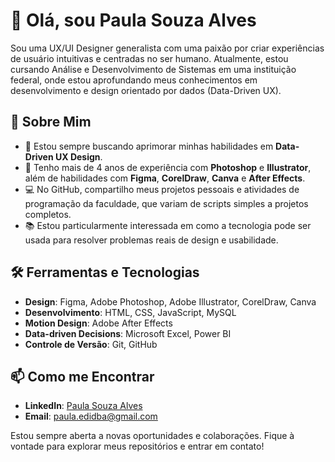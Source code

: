 # 👋 Olá, sou Paula Souza Alves

Sou uma UX/UI Designer generalista com uma paixão por criar experiências de usuário intuitivas e centradas no ser humano.
Atualmente, estou cursando Análise e Desenvolvimento de Sistemas em uma instituição federal, onde estou aprofundando meus
conhecimentos em desenvolvimento e design orientado por dados (Data-Driven UX).

## 🚀 Sobre Mim

- 🌱 Estou sempre buscando aprimorar minhas habilidades em **Data-Driven UX Design**.
- 🎨 Tenho mais de 4 anos de experiência com **Photoshop** e **Illustrator**, além de habilidades com **Figma**, **CorelDraw**, **Canva** e **After Effects**.
- 💻 No GitHub, compartilho meus projetos pessoais e atividades de programação da faculdade, que variam de scripts simples a projetos completos.
- 📚 Estou particularmente interessada em como a tecnologia pode ser usada para resolver problemas reais de design e usabilidade.

## 🛠️ Ferramentas e Tecnologias

- **Design**: Figma, Adobe Photoshop, Adobe Illustrator, CorelDraw, Canva
- **Desenvolvimento**: HTML, CSS, JavaScript, MySQL
- **Motion Design**: Adobe After Effects
- **Data-driven Decisions**: Microsoft Excel, Power BI
- **Controle de Versão**: Git, GitHub

## 📫 Como me Encontrar

- **LinkedIn**: [Paula Souza Alves](https://www.linkedin.com/in/dev-paula-alves)
- **Email**: paula.edidba@gmail.com

Estou sempre aberta a novas oportunidades e colaborações. Fique à vontade para explorar meus repositórios e entrar em contato!
